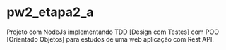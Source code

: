 # pw2_etapa2_a
Projeto com NodeJs implementando TDD [Design com Testes] com POO [Orientado Objetos] para estudos de uma web aplicação com Rest API.
